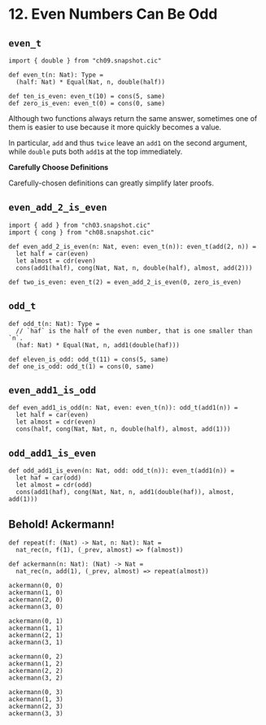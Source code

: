 # 12. Even Numbers Can Be Odd

## `even_t`

``` cicada
import { double } from "ch09.snapshot.cic"

def even_t(n: Nat): Type =
  (half: Nat) * Equal(Nat, n, double(half))

def ten_is_even: even_t(10) = cons(5, same)
def zero_is_even: even_t(0) = cons(0, same)
```

Although two functions always return the same answer,
sometimes one of them is easier to use
because it more quickly becomes a value.

In particular, `add` and thus `twice`
leave an `add1` on the second argument,
while `double` puts both `add1`s at the top immediately.

**Carefully Choose Definitions**

Carefully-chosen definitions can greatly simplify later proofs.

## `even_add_2_is_even`

``` cicada
import { add } from "ch03.snapshot.cic"
import { cong } from "ch08.snapshot.cic"

def even_add_2_is_even(n: Nat, even: even_t(n)): even_t(add(2, n)) =
  let half = car(even)
  let almost = cdr(even)
  cons(add1(half), cong(Nat, Nat, n, double(half), almost, add(2)))

def two_is_even: even_t(2) = even_add_2_is_even(0, zero_is_even)
```

## `odd_t`

``` cicada
def odd_t(n: Nat): Type =
  // `haf` is the half of the even number, that is one smaller than `n`.
  (haf: Nat) * Equal(Nat, n, add1(double(haf)))

def eleven_is_odd: odd_t(11) = cons(5, same)
def one_is_odd: odd_t(1) = cons(0, same)
```

## `even_add1_is_odd`

``` cicada
def even_add1_is_odd(n: Nat, even: even_t(n)): odd_t(add1(n)) =
  let half = car(even)
  let almost = cdr(even)
  cons(half, cong(Nat, Nat, n, double(half), almost, add(1)))
```

## `odd_add1_is_even`

``` cicada
def odd_add1_is_even(n: Nat, odd: odd_t(n)): even_t(add1(n)) =
  let haf = car(odd)
  let almost = cdr(odd)
  cons(add1(haf), cong(Nat, Nat, n, add1(double(haf)), almost, add(1)))
```

## Behold! Ackermann!

``` cicada
def repeat(f: (Nat) -> Nat, n: Nat): Nat =
  nat_rec(n, f(1), (_prev, almost) => f(almost))

def ackermann(n: Nat): (Nat) -> Nat =
  nat_rec(n, add(1), (_prev, almost) => repeat(almost))

ackermann(0, 0)
ackermann(1, 0)
ackermann(2, 0)
ackermann(3, 0)

ackermann(0, 1)
ackermann(1, 1)
ackermann(2, 1)
ackermann(3, 1)

ackermann(0, 2)
ackermann(1, 2)
ackermann(2, 2)
ackermann(3, 2)

ackermann(0, 3)
ackermann(1, 3)
ackermann(2, 3)
ackermann(3, 3)
```
